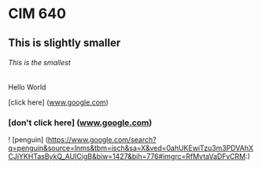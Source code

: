 # CIM 640

## This is slightly smaller

###### This is the smallest

Hello World

[click here] (www.google.com)

### [don't click here] (www.google.com)

! [penguin] (https://www.google.com/search?q=penguin&source=lnms&tbm=isch&sa=X&ved=0ahUKEwiTzu3m3PDVAhXCJiYKHTasBykQ_AUICigB&biw=1427&bih=776#imgrc=RfMvtaVaDFvCRM:)